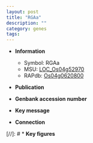 ```yaml
---
layout: post
title: "RGAa"
description: ""
category: genes
tags: 
---
```


* **Information**  
    + Symbol: RGAa  
    + MSU: [LOC_Os04g52970](http://rice.uga.edu/cgi-bin/ORF_infopage.cgi?orf=LOC_Os04g52970)  
    + RAPdb: [Os04g0620800](http://rapdb.dna.affrc.go.jp/viewer/gbrowse_details/irgsp1?name=Os04g0620800)  

* **Publication**  

* **Genbank accession number**  

* **Key message**  

* **Connection**  

[//]: # * **Key figures**  


